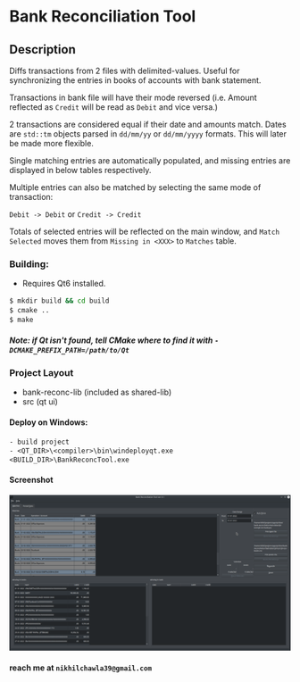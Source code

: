 # Bank Reconciliation Tool

## Description

Diffs transactions from 2 files with delimited-values.
Useful for synchronizing the entries in books of accounts with bank statement.

Transactions in bank file will have their mode reversed (i.e. Amount reflected as `Credit` will be read as `Debit` and
vice versa.)

2 transactions are considered equal if their date and amounts match.
Dates are `std::tm` objects parsed in `dd/mm/yy` or `dd/mm/yyyy` formats. This will later be made more flexible.

Single matching entries are automatically populated, and missing entries are displayed in below tables respectively.

Multiple entries can also be matched by selecting the same mode of transaction:

`Debit -> Debit` or `Credit -> Credit`

Totals of selected entries will be reflected on the main window, and `Match Selected` moves them from `Missing in <XXX>`
to `Matches` table.

### Building:

- Requires Qt6 installed.

```sh
$ mkdir build && cd build
$ cmake ..
$ make
```

##### Note: if Qt isn't found, tell CMake where to find it with `-DCMAKE_PREFIX_PATH=/path/to/Qt`

### Project Layout

- bank-reconc-lib (included as shared-lib)
- src (qt ui)

#### Deploy on Windows:

    - build project
    - <QT_DIR>\<compiler>\bin\windeployqt.exe <BUILD_DIR>\BankReconcTool.exe

#### Screenshot

![screenshot](./ui/screenshot_1.png "bank-reconciliation-tool")

#### reach me at `nikhilchawla39@gmail.com`

